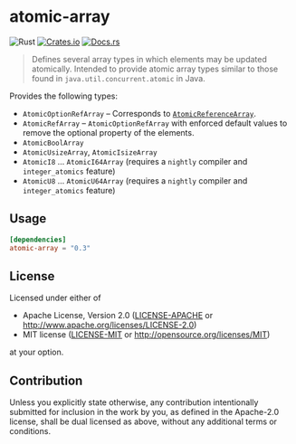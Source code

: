 # atomic-array
![Rust](https://img.shields.io/badge/rust-stable-brightgreen.svg)
[![Crates.io](https://img.shields.io/crates/d/atomic-array.svg)](https://crates.io/crates/atomic-array)
[![Docs.rs](https://docs.rs/atomic-array/badge.svg)](https://docs.rs/atomic-array)
> Defines several array types in which elements may be updated atomically. Intended to provide atomic array types similar to those found in `java.util.concurrent.atomic` in Java.

Provides the following types:

 * `AtomicOptionRefArray` – Corresponds to [`AtomicReferenceArray`](https://docs.oracle.com/javase/7/docs/api/java/util/concurrent/atomic/AtomicReferenceArray.html).
 * `AtomicRefArray` – `AtomicOptionRefArray` with enforced default values to remove the optional property of the elements.
 * `AtomicBoolArray`
 * `AtomicUsizeArray`, `AtomicIsizeArray`
 * `AtomicI8` ... `AtomicI64Array` (requires a `nightly` compiler and `integer_atomics` feature)
 * `AtomicU8` ... `AtomicU64Array` (requires a `nightly` compiler and `integer_atomics` feature)

## Usage

```toml
[dependencies]
atomic-array = "0.3"
```

## License

Licensed under either of

 * Apache License, Version 2.0
   ([LICENSE-APACHE](LICENSE-APACHE) or http://www.apache.org/licenses/LICENSE-2.0)
 * MIT license
   ([LICENSE-MIT](LICENSE-MIT) or http://opensource.org/licenses/MIT)

at your option.

## Contribution

Unless you explicitly state otherwise, any contribution intentionally submitted
for inclusion in the work by you, as defined in the Apache-2.0 license, shall be
dual licensed as above, without any additional terms or conditions.
